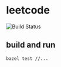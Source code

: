 # leetcode

![Build Status](https://github.com/liubang/leetcode/actions/workflows/master.yml/badge.svg?branch=main)

## build and run

```bash
bazel test //...
```
